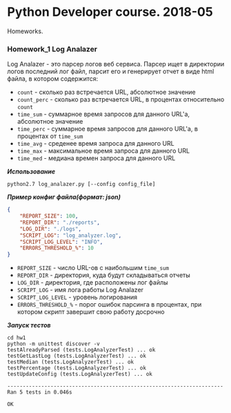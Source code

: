 # Python Developer course. 2018-05
Homeworks.

### Homework_1 Log Analazer

Log Analazer - это парсер логов веб сервиса. Парсер ищет в директории логов последний лог файл, парсит его и генерирует отчет в виде html файла, в котором содержится:

* `count` - сколько раз встречается URL, абсолютное значение
* `count_perc` - сколько раз встречается URL, в процентах относительно `count`
* `time_sum` - суммарное время запросов для данного URL'a, абсолютное значение
* `time_perc` - суммарное время запросов для данного URL'a, в процентах от `time_sum`
* `time_avg` - среденее время запроса для данного URL
* `time_max` - максимальное время запроса для данного URL
* `time_med` - медиана времен запроса для данного URL


***Использование***
```
python2.7 log_analazer.py [--config config_file]
```

***Пример конфиг файла(формат: json)***
```json
{
    "REPORT_SIZE": 100,
    "REPORT_DIR": "./reports",
    "LOG_DIR": "./logs",
    "SCRIPT_LOG": "log_analyzer.log",
    "SCRIPT_LOG_LEVEL": "INFO",
    "ERRORS_THRESHOLD_%": 10
}
```

* `REPORT_SIZE` - число URL-ов c наибольшим `time_sum`
* `REPORT_DIR` - директория, куда будут складываться отчеты
* `LOG_DIR` - директория, где расположены лог файлы
* `SCRIPT_LOG` - имя лога работы Log Analazer
* `SCRIPT_LOG_LEVEL` - уровень логирования
* `ERRORS_THRESHOLD_%` - порог ошибок парсинга в процентах, при котором скрипт завершит свою работу досрочно


***Запуск тестов***
```
cd hw1
python -m unittest discover -v
testAlreadyParsed (tests.LogAnalyzerTest) ... ok
testGetLastLog (tests.LogAnalyzerTest) ... ok
testMedian (tests.LogAnalyzerTest) ... ok
testPercentage (tests.LogAnalyzerTest) ... ok
testUpdateConfig (tests.LogAnalyzerTest) ... ok

----------------------------------------------------------------------
Ran 5 tests in 0.046s

OK
```

